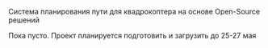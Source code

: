 Система планирования пути для квадрокоптера на основе Open-Source решений

Пока пусто. Проект планируется подготовить и загрузить до 25-27 мая

